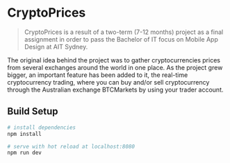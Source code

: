 # CryptoPrices

> CryptoPrices is a result of a two-term (7-12 months) project as a final assignment in order to pass the Bachelor of IT focus on Mobile App Design at AIT Sydney.

The original idea behind the project was to gather cryptocurrencies prices from several exchanges around the world in one place. 
As the project grew bigger, an important feature has been added to it, the real-time cryptocurrency trading, where you can buy and/or sell cryptocurrency through the Australian exchange BTCMarkets by using your trader account.

## Build Setup

``` bash
# install dependencies
npm install

# serve with hot reload at localhost:8080
npm run dev

